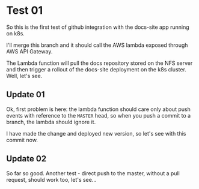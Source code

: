 # Test 01

So this is the first test of github integration with the docs-site app running on k8s.

I'll merge this branch and it should call the AWS lambda exposed through AWS API Gateway.

The Lambda function will pull the docs repository stored on the NFS server and then trigger a rollout of the docs-site
deployment on the k8s cluster. Well, let's see.

## Update 01

Ok, first problem is here: the lambda function should care only about push events with reference to the `MASTER` head,
so when you push a commit to a branch, the lambda should ignore it.

I have made the change and deployed new version, so let's see with this commit now.


## Update 02

So far so good. Another test - direct push to the master, without a pull request, should work too, let's see...
